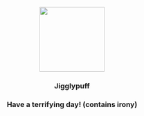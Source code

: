 <p align="center">
    <img src="https://raw.githubusercontent.com/PokeAPI/sprites/master/sprites/pokemon/39.png" width="150" height="150">
</p>
<h3 align="center"> <b>Jigglypuff</b></h3>
<h3 align="center">Have a terrifying day! (contains irony)</h3>
